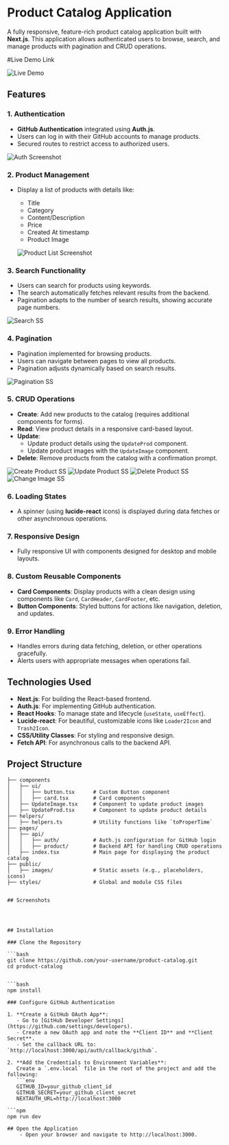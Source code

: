 # Product Catalog Application  

A fully responsive, feature-rich product catalog application built with **Next.js**. This application allows authenticated users to browse, search, and manage products with pagination and CRUD operations.  

#Live Demo Link

![Live Demo](https://productcatalog-pc.vercel.app/)

## Features  

### 1. Authentication  
- **GitHub Authentication** integrated using **Auth.js**.  
- Users can log in with their GitHub accounts to manage products.  
- Secured routes to restrict access to authorized users.  

![Auth Screenshot](public\auth-ss.png "User Login Example")

### 2. Product Management  
- Display a list of products with details like:  
  - Title  
  - Category  
  - Content/Description  
  - Price  
  - Created At timestamp  
  - Product Image  

  ![Product List Screenshot](image.png "Product List Example") 

### 3. Search Functionality  
- Users can search for products using keywords.  
- The search automatically fetches relevant results from the backend.  
- Pagination adapts to the number of search results, showing accurate page numbers.  

![Search SS](image-1.png)

### 4. Pagination  
- Pagination implemented for browsing products.  
- Users can navigate between pages to view all products.  
- Pagination adjusts dynamically based on search results.

![Pagination SS](image-2.png)

### 5. CRUD Operations  
- **Create**: Add new products to the catalog (requires additional components for forms).  
- **Read**: View product details in a responsive card-based layout.  
- **Update**:  
  - Update product details using the `UpdateProd` component.  
  - Update product images with the `UpdateImage` component.  
- **Delete**: Remove products from the catalog with a confirmation prompt. 

![Create Product SS](image-3.png "Create Product")
![Update Product SS](image-4.png "Update Product")
![Delete Product SS](image-5.png "Delete Product")
![Change Image SS](image-6.png "if you just want to change image")

### 6. Loading States  
- A spinner (using **lucide-react** icons) is displayed during data fetches or other asynchronous operations.  

### 7. Responsive Design  
- Fully responsive UI with components designed for desktop and mobile layouts.  

### 8. Custom Reusable Components  
- **Card Components**: Display products with a clean design using components like `Card`, `CardHeader`, `CardFooter`, etc.  
- **Button Components**: Styled buttons for actions like navigation, deletion, and updates.  

### 9. Error Handling  
- Handles errors during data fetching, deletion, or other operations gracefully.  
- Alerts users with appropriate messages when operations fail.  

## Technologies Used  

- **Next.js**: For building the React-based frontend.  
- **Auth.js**: For implementing GitHub authentication.  
- **React Hooks**: To manage state and lifecycle (`useState`, `useEffect`).  
- **Lucide-react**: For beautiful, customizable icons like `Loader2Icon` and `Trash2Icon`.  
- **CSS/Utility Classes**: For styling and responsive design.  
- **Fetch API**: For asynchronous calls to the backend API.  

## Project Structure  

```plaintext
├── components  
│   ├── ui/  
│   │   ├── button.tsx      # Custom Button component  
│   │   ├── card.tsx        # Card components  
│   ├── UpdateImage.tsx     # Component to update product images  
│   ├── UpdateProd.tsx      # Component to update product details  
├── helpers/  
│   ├── helpers.ts          # Utility functions like `toProperTime`  
├── pages/  
│   ├── api/  
│   │   ├── auth/           # Auth.js configuration for GitHub login  
│   │   ├── product/        # Backend API for handling CRUD operations  
│   ├── index.tsx           # Main page for displaying the product catalog  
├── public/  
│   ├── images/             # Static assets (e.g., placeholders, icons)  
├── styles/                 # Global and module CSS files  


## Screenshots




## Installation  

### Clone the Repository  

```bash
git clone https://github.com/your-username/product-catalog.git  
cd product-catalog  


```bash
npm install

### Configure GitHub Authentication  

1. **Create a GitHub OAuth App**:  
   - Go to [GitHub Developer Settings](https://github.com/settings/developers).  
   - Create a new OAuth app and note the **Client ID** and **Client Secret**.  
   - Set the callback URL to: `http://localhost:3000/api/auth/callback/github`.  

2. **Add the Credentials to Environment Variables**:  
   Create a `.env.local` file in the root of the project and add the following:  
   ```env
   GITHUB_ID=your_github_client_id  
   GITHUB_SECRET=your_github_client_secret  
   NEXTAUTH_URL=http://localhost:3000  

```npm
npm run dev

## Open the Application 
    - Open your browser and navigate to http://localhost:3000.

